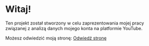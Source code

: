 # Witaj!

Ten projekt został stworzony w celu zaprezentowania mojej pracy związanej z analizą danych mojego konta na platformie YouTube.

Możesz odwiedzić moją stronę: [Odwiedź stronę](https://appyoutubehistory.streamlit.app)
